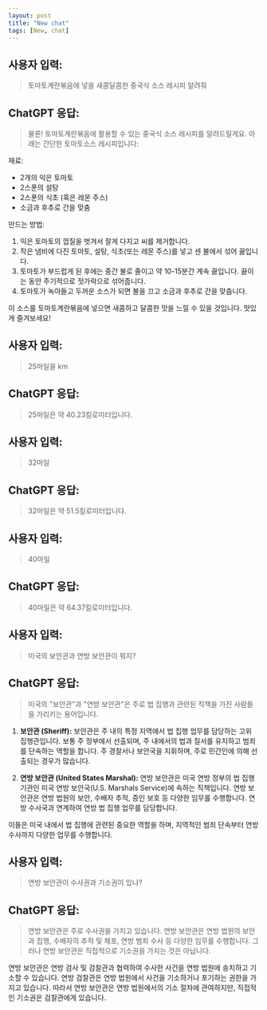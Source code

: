 ```yaml
---
layout: post
title: "New chat"
tags: [New, chat]
---
```


## 사용자 입력:
> 토마토계란볶음에 넣을 새콤달콤한 중국식 소스 레시피 알려줘

## ChatGPT 응답:
> 물론! 토마토계란볶음에 활용할 수 있는 중국식 소스 레시피를 알려드릴게요. 아래는 간단한 토마토소스 레시피입니다:

재료:
- 2개의 익은 토마토
- 2스푼의 설탕
- 2스푼의 식초 (혹은 레몬 주스)
- 소금과 후추로 간을 맞춤

만드는 방법:
1. 익은 토마토의 껍질을 벗겨서 잘게 다지고 씨를 제거합니다.
2. 작은 냄비에 다진 토마토, 설탕, 식초(또는 레몬 주스)를 넣고 센 불에서 섞어 끓입니다.
3. 토마토가 부드럽게 된 후에는 중간 불로 줄이고 약 10-15분간 계속 끓입니다. 끓이는 동안 주기적으로 젓가락으로 섞어줍니다.
4. 토마토가 녹아들고 두꺼운 소스가 되면 불을 끄고 소금과 후추로 간을 맞춥니다.

이 소스를 토마토계란볶음에 넣으면 새콤하고 달콤한 맛을 느낄 수 있을 것입니다. 맛있게 즐겨보세요!

## 사용자 입력:
> 25마일을 km

## ChatGPT 응답:
> 25마일은 약 40.23킬로미터입니다.

## 사용자 입력:
> 32마일

## ChatGPT 응답:
> 32마일은 약 51.5킬로미터입니다.

## 사용자 입력:
> 40마일

## ChatGPT 응답:
> 40마일은 약 64.37킬로미터입니다.

## 사용자 입력:
> 미국의 보안관과 연방 보안관이 뭐지?

## ChatGPT 응답:
> 미국의 "보안관"과 "연방 보안관"은 주로 법 집행과 관련된 직책을 가진 사람들을 가리키는 용어입니다.

1. **보안관 (Sheriff):** 보안관은 주 내의 특정 지역에서 법 집행 업무를 담당하는 고위 집행관입니다. 보통 주 정부에서 선출되며, 주 내에서의 법과 질서를 유지하고 범죄를 단속하는 역할을 합니다. 주 경찰서나 보안국을 지휘하며, 주로 민간인에 의해 선출되는 경우가 많습니다.

2. **연방 보안관 (United States Marshal):** 연방 보안관은 미국 연방 정부의 법 집행 기관인 미국 연방 보안국(U.S. Marshals Service)에 속하는 직책입니다. 연방 보안관은 연방 법원의 보안, 수배자 추적, 증인 보호 등 다양한 임무를 수행합니다. 연방 수사국과 연계하여 연방 법 집행 업무를 담당합니다.

이들은 미국 내에서 법 집행에 관련된 중요한 역할을 하며, 지역적인 범죄 단속부터 연방 수사까지 다양한 업무를 수행합니다.

## 사용자 입력:
> 연방 보안관이 수사권과 기소권이 있나?

## ChatGPT 응답:
> 연방 보안관은 주로 수사권을 가지고 있습니다. 연방 보안관은 연방 법원의 보안과 집행, 수배자의 추적 및 체포, 연방 범죄 수사 등 다양한 임무를 수행합니다. 그러나 연방 보안관은 직접적으로 기소권을 가지는 것은 아닙니다.

연방 보안관은 연방 검사 및 검찰관과 협력하여 수사한 사건을 연방 법원에 송치하고 기소할 수 있습니다. 연방 검찰관은 연방 법원에서 사건을 기소하거나 포기하는 권한을 가지고 있습니다. 따라서 연방 보안관은 연방 법원에서의 기소 절차에 관여하지만, 직접적인 기소권은 검찰관에게 있습니다.

